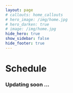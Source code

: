 ```yaml
---
layout: page
# callouts: home_callouts
# hero_image: /img/home.jpg
# hero_darken: true
# image: /img/home.jpg
hide_hero: true
show_sidebar: false
hide_footer: true
---
```

<style>body {text-align: justify}</style>
# Schedule
### Updating soon ...
